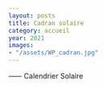 ```yaml
---
layout: posts
title: Cadran solaire
category: accueil
year: 2021
images:
- "/assets/WP_cadran.jpg"
---
```


⸺ Calendrier Solaire